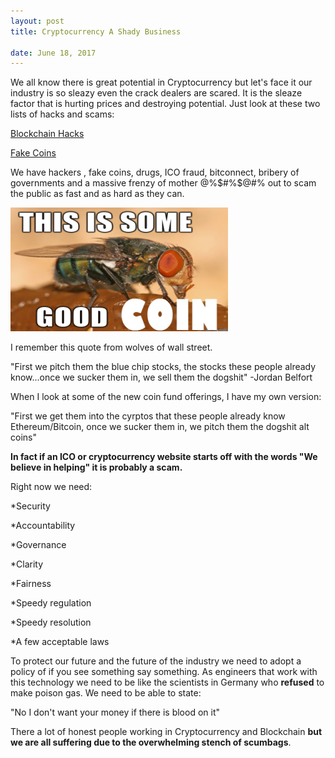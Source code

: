 ```yaml
---
layout: post
title: Cryptocurrency A Shady Business

date: June 18, 2017
--- 
```




We all know there is great potential in Cryptocurrency but let's face it our industry is so sleazy 
even the crack dealers are scared.  It is the sleaze factor that is hurting prices and destroying
potential.  Just look at these two lists of hacks and scams:


[Blockchain Hacks](https://magoo.github.io/Blockchain-Graveyard/)

[Fake Coins](https://deadcoins.com/)

We have hackers , fake coins, drugs, ICO fraud, bitconnect, bribery of governments and a massive frenzy
of mother @%$#%$@#%  out to scam the public as fast and as hard as they can.  




![](../images/fly.png)



I remember this quote from wolves of wall street.

"First we pitch them the  blue chip stocks,  the stocks these  people already know...once we sucker
 them in, we sell them the dogshit"
-Jordan Belfort

When I look at some of the new coin fund offerings, I have my own version:

"First we get them into the cyrptos that these people already know Ethereum/Bitcoin, once we sucker them in, we pitch them the dogshit alt coins"

**In fact if an  ICO or cryptocurrency  website  starts off with the words  "We believe in helping"  it is
probably a scam.**  

Right now we need:

*Security

*Accountability

*Governance

*Clarity

*Fairness

*Speedy regulation

*Speedy resolution

*A few acceptable laws

To protect  our future and the future of the industry we need to adopt a policy of
if you see something say something. As engineers that work with this technology we
need to be like the scientists in Germany who **refused** to make poison gas. We need
to be able to state:

"No I don't want your money if there is blood on it" 

There a lot of honest people working in Cryptocurrency and Blockchain **but we are all suffering
due to the overwhelming stench of scumbags**. 


 

 

 

 

 

 

 

   








